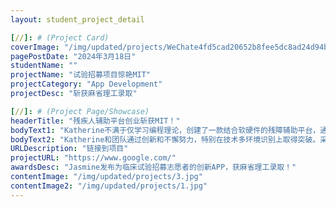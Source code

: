 ```yaml
---
layout: student_project_detail

[//]: # (Project Card)
coverImage: "/img/updated/projects/WeChate4fd5cad20652b8fee5dc8ad24d94b64.jpg"
pagePostDate: "2024年3月18日"
studentName: ""
projectName: "试验招募项目惊艳MIT"
projectCategory: "App Development"
projectDesc: "斩获麻省理工录取"

[//]: # (Project Page/Showcase)
headerTitle: "残疾人辅助平台创业斩获MIT！"
bodyText1: "Katherine不满于仅学习编程理论，创建了一款结合软硬件的残障辅助平台，通过科技改善残障人士生活。该项目在竞赛中屡获殊荣，同时吸引了投资者的关注和支持。"
bodyText2: "Katherine和团队通过创新和不懈努力，特别在技术多环境识别上取得突破。采用深度学习、超声波及激光技术，有效提升了残障辅助平台的实用性。"
URLDescription: "链接到项目"
projectURL: "https://www.google.com/"
awardsDesc: "Jasmine发布为临床试验招募志愿者的创新APP，获麻省理工录取！"
contentImage: "/img/updated/projects/3.jpg"
contentImage2: "/img/updated/projects/1.jpg"
---
```

